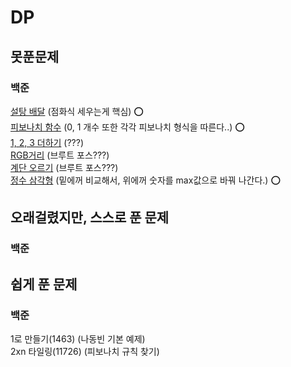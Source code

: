 # DP

## 못푼문제
### 백준
[설탕 배달](https://www.acmicpc.net/problem/2839) (점화식 세우는게 핵심) :o: <br>
[피보나치 함수](https://www.acmicpc.net/problem/1003) (0, 1 개수 또한 각각 피보나치 형식을 따른다..) :o: <br>
[1, 2, 3 더하기](https://www.acmicpc.net/problem/9095) (???) <br>
[RGB거리](https://www.acmicpc.net/problem/1149) (브루트 포스???) <br>
[계단 오르기](https://www.acmicpc.net/problem/2579) (브루트 포스???) <br>
[정수 삼각형](https://www.acmicpc.net/problem/1932) (밑에꺼 비교해서, 위에꺼 숫자를 max값으로 바꿔 나간다.) :o: <br>

## 오래걸렸지만, 스스로 푼 문제
### 백준

## 쉽게 푼 문제
### 백준
1로 만들기(1463) (나동빈 기본 예제) <br>
2xn 타일링(11726) (피보나치 규칙 찾기) <br>
